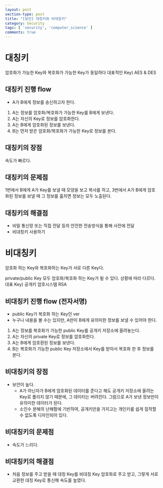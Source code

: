 ```yaml
---
layout: post
section-type: post
title: "[보안] 대칭키와 비대칭키"
category: Security
tags: [ 'security', 'computer_science' ]
comments: true
---
```


# 대칭키
암호화가 가능한 Key와 복호화가 가능한 Key가 동일하다
대표적인 Key) AES & DES

## 대칭키 진행 flow
- A가 B에게 정보를 송신하고자 한다.

1. A는 정보를 암호화/복호화가 가능한 Key를 B에게 보낸다.
2. A는 자신의 Key로 정보를 암호화한다.
3. A는 B에게 암호화된 정보를 보낸다.
4. B는 먼저 받은 암호화/복호화가 가능한 Key로 정보를 본다.

## 대칭키의 장점
속도가 빠르다.

## 대칭키의 문제점
1번에서 B에게 A가 Key를 보낼 때 모양을 보고 복사를 하고, 3번에서 A가 B에게 암호화된 정보를 보낼 때 그 정보를 훔치면 정보는 모두 노출된다.

## 대칭키의 해결점
- 비밀 통신망 또는 직접 전달 등의 안전한 전송방식을 통해 사전에 전달
- 비대칭키 사용하기

# 비대칭키
암호화 하는 Key와 복호화하는 Key가 서로 다른 Key다.

private/public Key 모두 암호화/복호화 하는 Key가 될 수 있다.
상황에 따라 다르다.
대표 Key) 공개키 암호시스템 RSA

## 비대칭키 진행 flow (전자서명)
- public Key가 복호화 하는 Key인 ver
- 누구나 내용을 볼 수는 있지만, A만이 B에게 유의미한 정보를 보낼 수 있어야 한다.

1. A는 정보를 복호화가 가능한 public Key를 공개키 저장소에 올려놓는다.
2. A는 자신의 private Key로 정보를 암호화한다.
3. A는 B에게 암호환된 정보를 보낸다.
4. B는 복호화가 가능한 public Key 저장소에서 Key를 받아서 복호화 한 후 정보를 본다.

## 비대칭키의 장점
- 보안이 높다.
  - A가 아닌자가 B에게 암호화된 데이터를 준다고 해도 공개키 저장소에 올려논 Key로 풀리지 않기 때문에, 그 데이터는 버려진다. 그럼으로 A가 보낸 정보만이 유의미한 데이터가 된다.
  - 소인수 분해의 난해함에 기반하여, 공개키만을 가지고는 개인키를 쉽게 짐작할 수 없도록 디자인되어 있다.

## 비대칭키의 문제점
- 속도가 느리다.

## 비대칭키의 해결점
- 처음 정보를 주고 받을 때 대칭 Key를 비대칭 Key 암호화로 주고 받고, 그렇게 서로 교환한 대칭 Key로 통신해 속도를 높였다.
